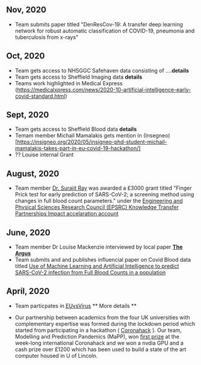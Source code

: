 ## Nov, 2020
 - Team submits paper titled "DenResCov-19: A transfer deep learning network for robust automatic classification of COVID-19, pneumonia and tuberculosis from x-rays"
 
## Oct, 2020
 - Team gets access to NHSGGC Safehaven data consisting of ....**details**
 - Team gets access to Sheffield Imaging data **details**
 - Teams work highlighted in Medical Express (https://medicalxpress.com/news/2020-10-artificial-intelligence-early-covid-standard.html)
 
 ## Sept, 2020
  - Team gets access to Sheffield Blood data **details**
  - Temam member Michail Mamalakis gets mention in (Insegneo) [https://insigneo.org/2020/05/insigneo-phd-student-michail-mamalakis-takes-part-in-eu-covid-19-hackathon/]
  - ?? Louise internal Grant
 
 ## August, 2020
 - Team member [Dr. Surajit Ray](https://www.gla.ac.uk/schools/mathematicsstatistics/staff/surajitray/) was awarded a £3000 grant titled "Finger Prick test for early prediction of SARS-CoV-2; a screening method using changes in full blood count parameters." under the [Engineering and Physical Sciences Research Council (EPSRC)	 Knowledge Transfer Partnerships Impact accelaration account](https://www.gla.ac.uk/myglasgow/ris/knowledgeexchange/knowledgeexchangefunding/impactaccelerationaccounts/)


## June, 2020
 - Team member Dr Louise Mackenzie interviewed by local paper  [**The Argus**](https://www.theargus.co.uk/news/18547809.coronavirus-brighton-researcher-helps-develop-new-test/)
 - Team submits and and publishes influencial paper on Covid Blood data titled [Use of Machine Learning and Artificial Intelligence to predict SARS-CoV-2 infection from Full Blood Counts in a population](https://www.ncbi.nlm.nih.gov/pmc/articles/PMC7296324/)

 
## April, 2020
 - Team particpates in [EUvsVirus](https://www.euvsvirus.org/)   ** More details **
 
 - Our partnership between academics from the four UK universities with complementary expertise was formed during the lockdown period which started from participating in a hackathon ( [Coronahack](https://www.coronahack.co.uk/) ). Our team, Modelling and Prediction Pandemics (MaPP),  won [first prize](https://medium.com/@pauldowling/accelerating-scientific-collaboration-in-real-time-e1f682f54c87) at the week-long international Coronahack and we won a nvdia GPU and a cash prize over £1200 which has been used to build a state of the art computer housed in U of Lincoln.

